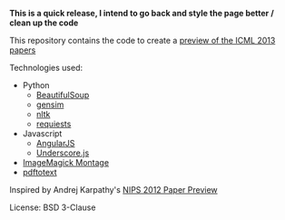 **This is a quick release, I intend to go back and style the page better / clean up the code**

This repository contains the code to create a [preview of the ICML 2013 papers](http://benhamner.com/icml2013preview/#/)

Technologies used:

 - Python
   - [BeautifulSoup](http://www.crummy.com/software/BeautifulSoup/)
   - [gensim](http://radimrehurek.com/gensim/)
   - [nltk](http://nltk.org/)
   - [requiests](http://docs.python-requests.org/en/latest/)
 - Javascript
   - [AngularJS](http://angularjs.org/)
   - [Underscore.js](http://underscorejs.org/)
 - [ImageMagick Montage](http://www.imagemagick.org/script/montage.php)
 - [pdftotext](http://linux.die.net/man/1/pdftotext)

Inspired by Andrej Karpathy's [NIPS 2012 Paper Preview](https://github.com/karpathy/nipspreview)

License: BSD 3-Clause